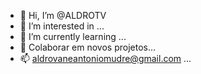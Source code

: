 - 👋 Hi, I’m @ALDROTV
- 👀 I’m interested in ...
- 🌱 I’m currently learning ...
- 💞️ Colaborar em novos projetos...
- 📫 aldrovaneantoniomudre@gmail.com ...

<!---
ALDROTV/ALDROTV is a ✨ special ✨ repository because its `README.md` (this file) appears on your GitHub profile.
You can click the Preview link to take a look at your changes.
--->
